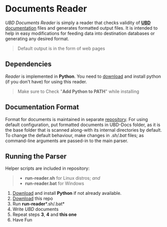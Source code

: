 # Documents Reader

*UBD Documents Reader* is simply a reader that checks validity of [**UBD** documentation](https://github.com/ubrant/documents-format) files and generates formatted output files. It is intended to help in easy modifications for feeding data into destination databases or generating any desired format.

> Default output is in the form of web pages

## Dependencies

*Reader* is implemented in **Python**. You need to [download](https://www.python.org/downloads/) and install python (if you don't have) for using this reader.

> Make sure to Check "**Add Python to PATH**" while installing

## Documentation Format

Format for documents is maintained in separate [repository](https://github.com/ubrant/documents-format). For using default configuration, put formatted documents in UBD-Docs folder, as it is the base folder that is scanned along-with its internal directories by default. To change the default behaviour, make changes in *.sh/.bat* files; as command-line arguments are passed-in to the main parser.

## Running the Parser

Helper scripts are included in repository:

> * **run-reader.sh** for Linux distros; *and*
> * **run-reader.bat** for Windows

1. [Download](https://www.python.org/downloads/) and install **Python** if not already available.
2. [Download](https://github.com/ubrant/documents-reader/archive/refs/heads/main.zip) this repo
3. Run **run-reader***.sh/.bat*
4. Write *UBD* documents
5. Repeat steps **3**, **4** and **this one**
6. Have Fun
